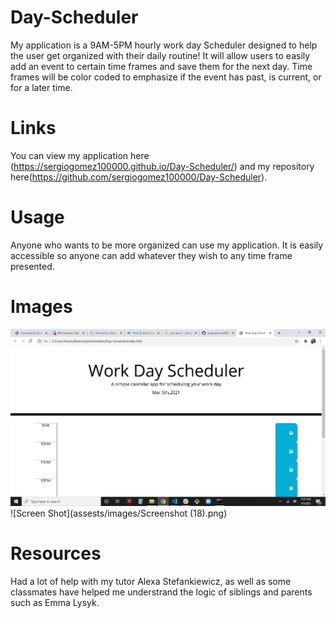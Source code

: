 # Day-Scheduler
My application is a 9AM-5PM hourly work day Scheduler designed to help the user get organized with their daily routine! It will allow users to easily add an event to certain time frames and save them for the next day. Time frames will be color coded to emphasize if the event has past, is current, or for a later time.

# Links
You can view my application here (https://sergiogomez100000.github.io/Day-Scheduler/) and my repository here(https://github.com/sergiogomez100000/Day-Scheduler).

# Usage
Anyone who wants to be more organized can use my application. It is easily accessible so anyone can add whatever they wish to any time frame presented.

# Images
<img src="assests\images\Screenshot (18).png">
![Screen Shot](assests/images/Screenshot (18).png)

# Resources
Had a lot of help with my tutor Alexa Stefankiewicz, as well as some classmates have helped me understrand the logic of siblings and parents such as Emma Lysyk. 
